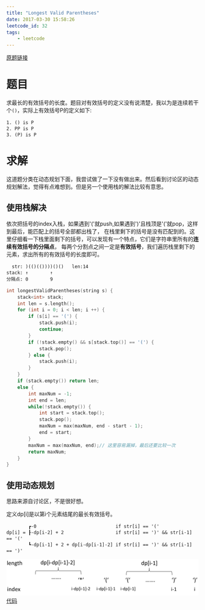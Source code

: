 ```yaml
---
title: "Longest Valid Parentheses"
date: 2017-03-30 15:58:26
leetcode_id: 32
tags:
    - leetcode
---
```


[原题链接](https://leetcode.com/problems/longest-valid-parentheses/#/description)

# 题目
求最长的有效括号的长度。题目对有效括号的定义没有说清楚，我以为是连续若干个`()`，实际上有效括号P的定义如下:
```text
1. () is P
2. PP is P
3. (P) is P
```

# 求解
这道题分类在动态规划下面，我尝试做了一下没有做出来。然后看到讨论区的动态规划解法，觉得有点难想到。但是另一个使用栈的解法比较有意思。

## 使用栈解决
依次把括号的index入栈，如果遇到\'(\'就push,如果遇到\')\'且栈顶是\'(\'就pop，这样到最后，能匹配上的括号全部都出栈了，
在栈里剩下的括号是没有匹配到的。这里仔细看一下栈里面剩下的括号，可以发现有一个特点，它们是字符串里所有的**连续有效括号的分隔点**，
每两个分割点之间一定是**有效括号**，我们遍历栈里剩下的元素，求出所有的有效括号的长度即可。
```text
  str: )(()(())))()()   len:14
stack: ↑        ↑
分隔点: 0        9
```
```c
int longestValidParentheses(string s) {
    stack<int> stack;
    int len = s.length();
    for (int i = 0; i < len; i ++) {
        if (s[i] == '(') {
            stack.push(i);
            continue;
        }
        if (!stack.empty() && s[stack.top()] == '(') {
            stack.pop();
        } else {
            stack.push(i);
        }
    }
    if (stack.empty()) return len;
    else {
        int maxNum = -1;
        int end = len;
        while(!stack.empty()) {
            int start = stack.top();
            stack.pop();
            maxNum = max(maxNum, end - start - 1);
            end = start;
        }
        maxNum = max(maxNum, end);// 这里容易漏掉，最后还要比较一次
        return maxNum;
    }
}
```
## 使用动态规划
思路来源自讨论区，不是很好想。

定义dp[i]是以第i个元素结尾的最长有效括号。
```text
        ┏-0                             if str[i] == '('
dp[i] = ┠-dp[i-2] + 2                   if str[i] == ')' && str[i-1] == '('
        ┗-dp[i-1] + 2 + dp[i-dp[i-1]-2] if str[i] == ')' && str[i-1] == ')'
```
![](/img/leetcode-32.jpg)
[代码](https://discuss.leetcode.com/topic/2426/my-dp-o-n-solution-without-using-stack)
